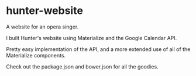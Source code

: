 # hunter-website
A website for an opera singer.

I built Hunter's website using Materialize and the Google Calendar API.

Pretty easy implementation of the API, and a more extended use of all of the Materialize components.

Check out the package.json and bower.json for all the goodies.
